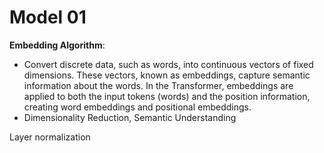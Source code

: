 # Model 01

**Embedding Algorithm**: 

- Convert discrete data, such as words, into continuous vectors of fixed dimensions. These vectors, known as embeddings, capture semantic information about the words. In the Transformer, embeddings are applied to both the input tokens (words) and the position information, creating word embeddings and positional embeddings. 
- Dimensionality Reduction, Semantic Understanding

Layer normalization